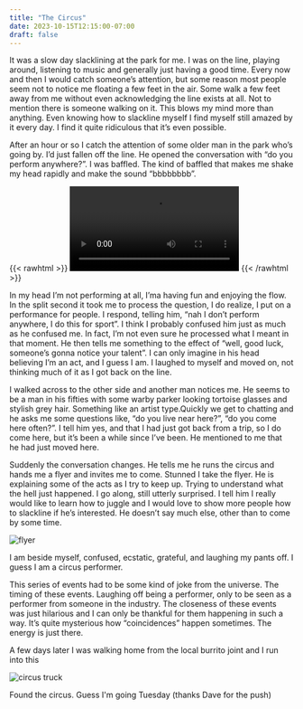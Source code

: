 ```yaml
---
title: "The Circus"
date: 2023-10-15T12:15:00-07:00
draft: false
---
```


It was a slow day slacklining at the park for me. I was on the line, playing around, listening to music and generally just having a good time. Every now and then I would catch someone’s attention, but some reason most people seem not to notice me floating a few feet in the air. Some walk a few feet away from me without even acknowledging the line exists at all. Not to mention there is someone walking on it. This blows my mind more than anything. Even knowing how to slackline myself I find myself still amazed by it every day. I find it quite ridiculous that it’s even possible. 

After an hour or so I catch the attention of some older man in the park who’s going by. I’d just fallen off the line. He opened the conversation with “do you perform anywhere?”. I was baffled. The kind of baffled that makes me shake my head rapidly and make the sound “bbbbbbbb”. 

{{< rawhtml >}}
    <video src="/images/slackline/bbbbb.mp4" controls></video>
{{< /rawhtml >}}

In my head I’m not performing at all, I’ma having fun and enjoying the flow. In the split second it took me to process the question, I do realize, I put on a performance for people. I respond, telling him, “nah I don’t perform anywhere, I do this for sport”. I think I probably confused him just as much as he confused me. In fact, I’m not even sure he processed what I meant in that moment. He then tells me something to the effect of “well, good luck, someone’s gonna notice your talent”. I can only imagine in his head believing I’m an act, and I guess I am. I laughed to myself and moved on, not thinking much of it as I got back on the line. 

I walked across to the other side and another man notices me. He seems to be a man in his fifties with some warby parker looking tortoise glasses and stylish grey hair. Something like an artist type.Quickly we get to chatting and he asks me some questions like, “do you live near here?”, “do you come here often?”. I tell him yes, and that I had just got back from a trip, so I do come here, but it’s been a while since I’ve been. He mentioned to me that he had just moved here.

Suddenly the conversation changes. He tells me he runs the circus and hands me a flyer and invites me to come. Stunned I take the flyer. He is explaining some of the acts as I try to keep up. Trying to understand what the hell just happened. I go along, still utterly surprised. I tell him I really would like to learn how to juggle and I would love to show more people how to slackline if he’s interested. He doesn’t say much else, other than to come by some time. 

![flyer](/images/slackline/flyer.jpeg)

I am beside myself, confused, ecstatic, grateful, and laughing my pants off. I guess I am a circus performer.

This series of events had to be some kind of joke from the universe. The timing of these events. Laughing off being a performer, only to be seen as a performer from someone in the industry. The closeness of these events was just hilarious and I can only be thankful for them happening in such a way. It’s quite mysterious how “coincidences” happen sometimes. The energy is just there.

A few days later I was walking home from the local burrito joint and I run into this

![circus truck](/images/slackline/truck.jpeg)

Found the circus. Guess I'm going Tuesday (thanks Dave for the push)